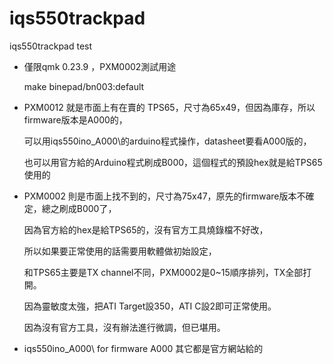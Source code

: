 # iqs550trackpad
iqs550trackpad test

* 僅限qmk 0.23.9 ，PXM0002測試用途
  
  make binepad/bn003:default

* PXM0012 就是市面上有在賣的 TPS65，尺寸為65x49，但因為庫存，所以firmware版本是A000的，

  可以用iqs550ino_A000\的arduino程式操作，datasheet要看A000版的，

  也可以用官方給的Arduino程式刷成B000，這個程式的預設hex就是給TPS65使用的
      
* PXM0002 則是市面上找不到的，尺寸為75x47，原先的firmware版本不確定，總之刷成B000了，

  因為官方給的hex是給TPS65的，沒有官方工具燒錄檔不好改，

  所以如果要正常使用的話需要用軟體做初始設定，

  和TPS65主要是TX channel不同，PXM0002是0~15順序排列，TX全部打開。

  因為靈敏度太強，把ATI Target設350，ATI C設2即可正常使用。

  因為沒有官方工具，沒有辦法進行微調，但已堪用。

* iqs550ino_A000\     for firmware A000
  其它都是官方網站給的
 
